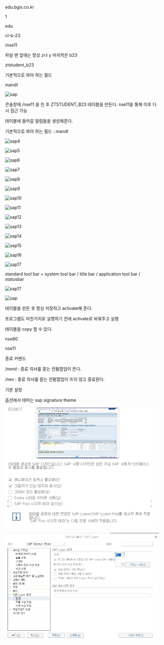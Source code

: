 edu.bgis.co.kr

1

edu





cl-b-23



/nse11



파일 맨 앞에는 항상 z나 y 마지막은 b23

ztstudent_b23





기본적으로 와야 하는 필드

mandt





![sap](./img/sap.png)





콘솔창에 /nse11 을 친 후 ZTSTUDENT_B23 테이블을 만든다. nse11을 통해 이후 다시 접근 가능

테이블에 들어갈 컬럼들을 생성해준다.

기본적으로 와야 하는 필드 : mandt

![sap4](./img/sap4.png)

![sap5](./img/sap5.png)

![sap6](./img/sap6.png)

![sap7](./img/sap7.png)

![sap8](./img/sap8.png)

![sap9](./img/sap9.png)

![sap10](./img/sap10.png)

![sap11](./img/sap11.png)

![sap12](./img/sap12.png)

![sap13](./img/sap13.png)

![sap14](./img/sap14.png)

![sap15](./img/sap15.png)

![sap16](./img/sap16.png)

![sap17](./img/sap17.png)

standard tool bar = system tool bar / title bar / application tool bar / statusbar

![sap17](./img/sap17.png)





![sap](./img/sap.png)







테이블을 만든 후 항상 저장하고 activate해 준다.

프로그램도 마찬가지로 실행하기 전에 activate로 바꿔주고 실행

테이블을 copy 할 수 있다. 









nse80

nse11







종료 커멘드

/nend : 종료 의사를 묻는 컨펌팝업이 뜬다.

/nex : 종료 의사를 묻는 컨펌팝업이 뜨지 않고 종료된다.







기본 설정

옵션에서 테마는 sap signature theme

![기본설정](./img/기본설정.png)

![기본설정1](./img/기본설정1.png)
